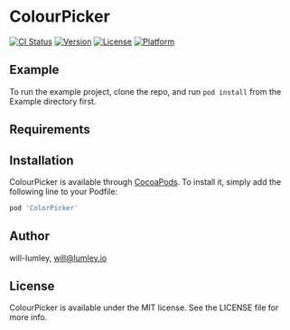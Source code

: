# ColourPicker

[![CI Status](https://img.shields.io/travis/will-lumley/ColourPicker.svg?style=flat)](https://travis-ci.org/will-lumley/ColourPicker)
[![Version](https://img.shields.io/cocoapods/v/ColourPicker.svg?style=flat)](https://cocoapods.org/pods/ColourPicker)
[![License](https://img.shields.io/cocoapods/l/ColourPicker.svg?style=flat)](https://cocoapods.org/pods/ColourPicker)
[![Platform](https://img.shields.io/cocoapods/p/ColourPicker.svg?style=flat)](https://cocoapods.org/pods/ColourPicker)

## Example

To run the example project, clone the repo, and run `pod install` from the Example directory first.

## Requirements

## Installation

ColourPicker is available through [CocoaPods](https://cocoapods.org). To install
it, simply add the following line to your Podfile:

```ruby
pod 'ColorPicker'
```

## Author

will-lumley, will@lumley.io

## License

ColourPicker is available under the MIT license. See the LICENSE file for more info.
